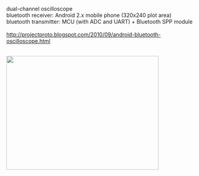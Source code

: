 dual-channel oscilloscope<br />
bluetooth receiver: Android 2.x mobile phone (320x240 plot area)<br />
bluetooth transmitter: MCU (with ADC and UART) + Bluetooth SPP module<br />
<br />
http://projectproto.blogspot.com/2010/09/android-bluetooth-oscilloscope.html<br />
<br />

<a href='http://1.bp.blogspot.com/_meF1KpGU79k/TJtNLrdZRBI/AAAAAAAAAVw/Nt4mT_3io6A/s1600/screenshot.jpg'><img src='http://1.bp.blogspot.com/_meF1KpGU79k/TJtNLrdZRBI/AAAAAAAAAVw/Nt4mT_3io6A/s400/screenshot.jpg' height='300' border='0' width='400' /></a>
